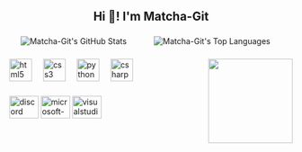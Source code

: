 <h2 align="center">Hi 👋! I'm Matcha-Git</h2>

###

<div align="space-around" style="display: flex; gap: 10px; justify-content: center; align-items: space-around;">
    <img src="https://github-readme-stats.vercel.app/api?username=Matcha-Git&show_icons=true&hide_title=false&hide_rank=false&count_private=true&theme=dracula&show_icons=true&include_all_commits=true&hide=prs" 
         alt="Matcha-Git's GitHub Stats" 
         style="flex-grow: 1; max-width: 45%; object-fit: cover;">
    <img src="https://github-readme-stats.vercel.app/api/top-langs/?username=Matcha-Git&layout=compact&theme=dracula&langs_count=6" 
         alt="Matcha-Git's Top Languages" 
         style="flex-grow: 1; max-width: 45%; object-fit: cover;">  
</div>

###

<img align="right" height="150" src="https://media.tenor.com/mCe5fkVsChUAAAAM/frog-minecraft.gif" />

###

<div align="left">
  <img src="https://cdn.jsdelivr.net/gh/devicons/devicon/icons/html5/html5-original.svg" height="40" alt="html5 logo" />
  <img width="12" />
  <img src="https://cdn.jsdelivr.net/gh/devicons/devicon/icons/css3/css3-original.svg" height="40" alt="css3 logo" />
  <img width="12" />
  <img src="https://cdn.jsdelivr.net/gh/devicons/devicon/icons/python/python-original.svg" height="40" alt="python logo" />
  <img width="12" />
  <img src="https://cdn.jsdelivr.net/gh/devicons/devicon/icons/csharp/csharp-original.svg" height="40" alt="csharp logo" />
</div>

###

<div align="left">
  <img src="https://raw.githubusercontent.com/maurodesouza/profile-readme-generator/master/src/assets/icons/social/discord/default.svg" width="52" height="40" alt="discord logo" />
  <img src="https://raw.githubusercontent.com/maurodesouza/profile-readme-generator/master/src/assets/icons/social/microsoft-outlook/default.svg" width="52" height="40" alt="microsoft-outlook logo" />
  <img src="https://raw.githubusercontent.com/maurodesouza/profile-readme-generator/master/src/assets/icons/social/visualstudio/default.svg" width="52" height="40" alt="visualstudio logo" />
</div>

###
